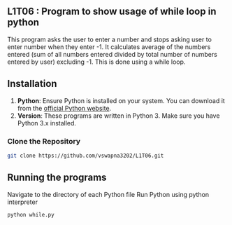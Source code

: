 ## L1T06 : Program to show usage of while loop in python ##

This program asks the user to enter a number and stops asking user to enter number when they enter -1. It calculates average of the numbers entered (sum of all numbers entered divided by total number of numbers entered by user) excluding -1. This is done using a while loop.

## Installation
1. **Python**: Ensure Python is installed on your system. You can download it from the [official Python website](https://www.python.org/).
2. **Version**: These programs are written in Python 3. Make sure you have Python 3.x installed.

### Clone the Repository
```bash
git clone https://github.com/vswapna3202/L1T06.git  
```

## Running the programs <br>
Navigate to the directory of each Python file
Run Python using python interpreter
```
python while.py